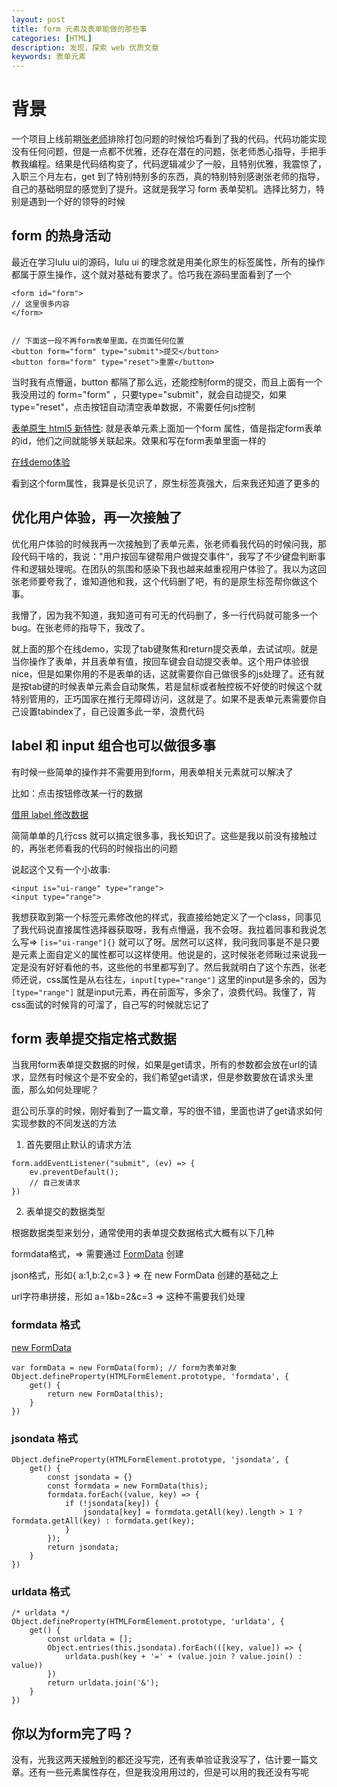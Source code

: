 ```yaml
---
layout: post
title: form 元素及表单能做的那些事
categories: [HTML]
description: 发现，探索 web 优质文章
keywords: 表单元素
---
```


# 背景
一个项目上线前期[张老师](https://www.zhangxinxu.com/wordpress/category/css/)排除打包问题的时候恰巧看到了我的代码。代码功能实现没有任何问题，但是一点都不优雅，还存在潜在的问题，张老师悉心指导，手把手教我编程。结果是代码结构变了，代码逻辑减少了一般，且特别优雅，我震惊了，入职三个月左右，get 到了特别特别多的东西，真的特别特别感谢张老师的指导，自己的基础明显的感觉到了提升。这就是我学习 form 表单契机。选择比努力，特别是遇到一个好的领导的时候

## form 的热身活动
最近在学习lulu ui的源码，lulu ui 的理念就是用美化原生的标签属性，所有的操作都属于原生操作，这个就对基础有要求了。恰巧我在源码里面看到了一个

```
<form id="form">
// 这里很多内容
</form>


// 下面这一段不再form表单里面。在页面任何位置
<button form="form" type="submit">提交</button>
<button form="form" type="reset">重置</button>
```

当时我有点懵逼，button 都隔了那么远，还能控制form的提交，而且上面有一个我没用过的 form="form" ，只要type="submit"，就会自动提交，如果type="reset"，点击按钮自动清空表单数据，不需要任何js控制

[表单原生 html5 新特性](https://developer.mozilla.org/zh-CN/docs/Web/HTML/Element/Input/button): 就是表单元素上面加一个form 属性，值是指定form表单的id，他们之间就能够关联起来。效果和写在form表单里面一样的

[在线demo体验](https://codepen.io/qingchuang/pen/xxEJzeO)

看到这个form属性，我算是长见识了，原生标签真强大，后来我还知道了更多的

## 优化用户体验，再一次接触了
优化用户体验的时候我再一次接触到了表单元素，张老师看我代码的时候问我，那段代码干啥的，我说："用户按回车键帮用户做提交事件“，我写了不少键盘判断事件和逻辑处理呢。在团队的氛围和感染下我也越来越重视用户体验了。我以为这回张老师要夸我了，谁知道他和我，这个代码删了吧，有的是原生标签帮你做这个事。

我懵了，因为我不知道，我知道可有可无的代码删了，多一行代码就可能多一个bug。在张老师的指导下，我改了。

就上面的那个在线demo，实现了tab键聚焦和return提交表单，去试试呗。就是当你操作了表单，并且表单有值，按回车键会自动提交表单。这个用户体验很nice，但是如果你用的不是表单的话，这就需要你自己做很多的js处理了。还有就是按tab键的时候表单元素会自动聚焦，若是鼠标或者触控板不好使的时候这个就特别管用的，正巧国家在推行无障碍访问，这就是了。如果不是表单元素需要你自己设置tabindex了，自己设置多此一举，浪费代码

## label 和 input 组合也可以做很多事
有时候一些简单的操作并不需要用到form，用表单相关元素就可以解决了

比如：点击按钮修改某一行的数据

[借用 label 修改数据](https://codepen.io/qingchuang/pen/LYRBBZL)

简简单单的几行css 就可以搞定很多事，我长知识了。这些是我以前没有接触过的，再张老师看我的代码的时候指出的问题

说起这个又有一个小故事:


```
<input is="ui-range" type="range">
<input type="range">
```

我想获取到第一个标签元素修改他的样式，我直接给她定义了一个class，同事见了我代码说直接属性选择器获取呀，我有点懵逼，我不会呀。我拉着同事和我说怎么写=> `[is="ui-range"]{}` 就可以了呀。居然可以这样，我问我同事是不是只要是元素上面自定义的属性都可以这样使用。他说是的，这时候张老师瞅过来说我一定是没有好好看他的书，这些他的书里都写到了。然后我就明白了这个东西，张老师还说，css属性是从右往左，`input[type="range"]` 这里的input是多余的，因为 `[type="range"]` 就是input元素，再在前面写，多余了，浪费代码。我懂了，背css面试的时候背的可溜了，自己写的时候就忘记了

## form 表单提交指定格式数据
当我用form表单提交数据的时候，如果是get请求，所有的参数都会放在url的请求，显然有时候这个是不安全的，我们希望get请求，但是参数要放在请求头里面，那么如何处理呢？

逛公司乐享的时候，刚好看到了一篇文章，写的很不错，里面也讲了get请求如何实现参数的不同发送的方法

1. 首先要阻止默认的请求方法

```
form.addEventListener("submit", (ev) => {
    ev.preventDefault();
    // 自己发请求
})
```

2. 表单提交的数据类型

根据数据类型来划分，通常使用的表单提交数据格式大概有以下几种

formdata格式，=> 需要通过 [FormData](https://developer.mozilla.org/en-US/docs/Web/API/FormData) 创建 

json格式，形如{ a:1,b:2,c=3 } => 在 new FormData 创建的基础之上

url字符串拼接，形如 a=1&b=2&c=3 => 这种不需要我们处理

### formdata 格式

[new FormData](https://developer.mozilla.org/en-US/docs/Web/API/FormData/FormData)

```
var formData = new FormData(form); // form为表单对象
Object.defineProperty(HTMLFormElement.prototype, 'formdata', {
    get() {
        return new FormData(this);
    }
})
```

### jsondata 格式

```
Object.defineProperty(HTMLFormElement.prototype, 'jsondata', {
    get() {
        const jsondata = {}
        const formdata = new FormData(this);
        formdata.forEach((value, key) => {
            if (!jsondata[key]) {
                jsondata[key] = formdata.getAll(key).length > 1 ? formdata.getAll(key) : formdata.get(key);
            }
        });
        return jsondata;
    }
})
```

### urldata 格式

```
/* urldata */
Object.defineProperty(HTMLFormElement.prototype, 'urldata', {
    get() {
        const urldata = [];
        Object.entries(this.jsondata).forEach(([key, value]) => {
            urldata.push(key + '=' + (value.join ? value.join() : value))
        })
        return urldata.join('&');
    }
})
```


## 你以为form完了吗？
没有，光我这两天接触到的都还没写完，还有表单验证我没写了，估计要一篇文章。还有一些元素属性存在，但是我没用用过的，但是可以用的我还没有写呢